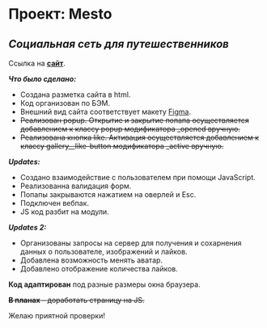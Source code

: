 # **Проект: Mesto**

## *Социальная сеть для  путешественников*

Ссылка на [**сайт**](https://nastyanev.github.io/mesto-project-bootcamp/ "Ссылка на GitHub Pages").

***Что было сделано:***
  * Создана разметка сайта в html.
  * Код организован по БЭМ.
  * Внешний вид сайта соответствует макету [Figma](https://www.figma.com/file/2cn9N9jSkmxD84oJik7xL7/JavaScript.-Sprint-4?node-id=0%3A1 "Ссылка на макет в Figma").
  * ~~Реализован popup. Открытие и закрытие попапа осуществляется добавлением к классу popup модификатора _opened вручную.~~
  * ~~Реализована кнопка like. Активация осуществляется добавлением к классу gallery__like-button модификатора _active вручную.~~

***Updates:***
* Создано взаимодействие с пользователем при помощи JavaScript.
* Реализованна валидация форм.
* Попапы закрываются нажатием на оверлей и Esc.
* Подключен вебпак.
* JS код разбит на модули.

***Updates 2:***
* Организованы запросы на сервер для получения и сохарнения данных о пользователе, изображений и лайков.
* Добавлена возможность менять аватар.
* Добавлено отображение количества лайков.

**Код адаптирован** под разные размеры окна браузера.

~~**В планах** - доработать страницу на JS.~~

Желаю приятной проверки!
